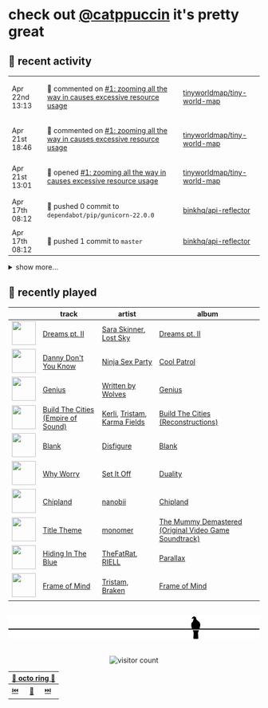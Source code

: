 # check out [@catppuccin](https://github.com/catppuccin) it's pretty great

## 📅 recent activity

<!-- SCRIPT:REPLACE:GITHUB -->
<table>
<tbody>
<tr>
<td><span title='2024-04-22T13:13:57+00:00'>Apr 22nd 13:13</span></td>
<td>

💬 commented on [#1: zooming all the way in causes excessive resource usage](https://github.com/tinyworldmap/tiny-world-map/issues/1)

</td>
<td>

[tinyworldmap/tiny-world-map](https://github.com/tinyworldmap/tiny-world-map)

</td>
</tr>
<tr>
<td><span title='2024-04-21T18:46:18+00:00'>Apr 21st 18:46</span></td>
<td>

💬 commented on [#1: zooming all the way in causes excessive resource usage](https://github.com/tinyworldmap/tiny-world-map/issues/1)

</td>
<td>

[tinyworldmap/tiny-world-map](https://github.com/tinyworldmap/tiny-world-map)

</td>
</tr>
<tr>
<td><span title='2024-04-21T13:01:44+00:00'>Apr 21st 13:01</span></td>
<td>

📢 opened [#1: zooming all the way in causes excessive resource usage](https://github.com/tinyworldmap/tiny-world-map/issues/1)

</td>
<td>

[tinyworldmap/tiny-world-map](https://github.com/tinyworldmap/tiny-world-map)

</td>
</tr>
<tr>
<td><span title='2024-04-17T08:12:42+00:00'>Apr 17th 08:12</span></td>
<td>

🚢 pushed 0 commit to `dependabot/pip/gunicorn-22.0.0`

</td>
<td>

[binkhq/api-reflector](https://github.com/binkhq/api-reflector)

</td>
</tr>
<tr>
<td><span title='2024-04-17T08:12:40+00:00'>Apr 17th 08:12</span></td>
<td>

🚢 pushed 1 commit to `master`

</td>
<td>

[binkhq/api-reflector](https://github.com/binkhq/api-reflector)

</td>
</tr>
</tbody>
</table>

<details>
<summary>show more...</summary>
<table>
<tbody>
<tr>
<td><span title='2024-04-17T08:12:39+00:00'>Apr 17th 08:12</span></td>
<td>

🎉 closed [#82: Bump gunicorn from 20.1.0 to 22.0.0](https://github.com/binkhq/api-reflector/pull/82)

</td>
<td>

[binkhq/api-reflector](https://github.com/binkhq/api-reflector)

</td>
</tr>
<tr>
<td><span title='2024-04-16T16:11:51+00:00'>Apr 16th 16:11</span></td>
<td>

🚢 pushed 1 commit to `main`

</td>
<td>

[catppuccin/toolbox](https://github.com/catppuccin/toolbox)

</td>
</tr>
<tr>
<td><span title='2024-04-16T16:11:50+00:00'>Apr 16th 16:11</span></td>
<td>

🎉 closed [#180: fix(deps): update rust crate rmp-serde to 1.2](https://github.com/catppuccin/toolbox/pull/180)

</td>
<td>

[catppuccin/toolbox](https://github.com/catppuccin/toolbox)

</td>
</tr>
<tr>
<td><span title='2024-04-15T12:56:21+00:00'>Apr 15th 12:56</span></td>
<td>

🔍 reviewed [#5: Run as a Kubernetes Deployment, instead of CronJob](https://github.com/cpressland/rq-autoscaler/pull/5)

</td>
<td>

[cpressland/rq-autoscaler](https://github.com/cpressland/rq-autoscaler)

</td>
</tr>
<tr>
<td><span title='2024-04-15T08:18:40+00:00'>Apr 15th 08:18</span></td>
<td>

🚢 pushed 1 commit to `master`

</td>
<td>

[binkhq/api-reflector](https://github.com/binkhq/api-reflector)

</td>
</tr>
<tr>
<td><span title='2024-04-15T08:18:40+00:00'>Apr 15th 08:18</span></td>
<td>

🎉 closed [#81: Bump idna from 3.4 to 3.7](https://github.com/binkhq/api-reflector/pull/81)

</td>
<td>

[binkhq/api-reflector](https://github.com/binkhq/api-reflector)

</td>
</tr>
<tr>
<td><span title='2024-04-14T14:00:27+00:00'>Apr 14th 14:00</span></td>
<td>

🚀 opened [#11: fix(vscode): only replace node link if it exists](https://github.com/LGUG2Z/nixos-wsl-starter/pull/11)

</td>
<td>

[LGUG2Z/nixos-wsl-starter](https://github.com/LGUG2Z/nixos-wsl-starter)

</td>
</tr>
<tr>
<td><span title='2024-04-14T13:53:01+00:00'>Apr 14th 13:53</span></td>
<td>

🚢 pushed 1 commit to `patch-1`

</td>
<td>

[backwardspy/nixos-wsl-starter](https://github.com/backwardspy/nixos-wsl-starter)

</td>
</tr>
<tr>
<td><span title='2024-04-13T09:40:52+00:00'>Apr 13th 09:40</span></td>
<td>

⭐ starred a repository

</td>
<td>

[itsmattkc/dotnet9x](https://github.com/itsmattkc/dotnet9x)

</td>
</tr>
<tr>
<td><span title='2024-04-12T15:37:20+00:00'>Apr 12th 15:37</span></td>
<td>

⭐ starred a repository

</td>
<td>

[isabelroses/izrss](https://github.com/isabelroses/izrss)

</td>
</tr>
<tr>
<td><span title='2024-04-12T07:55:57+00:00'>Apr 12th 07:55</span></td>
<td>

💬 commented on [#9: Introduce Whiskers to the template](https://github.com/catppuccin/template/pull/9)

</td>
<td>

[catppuccin/template](https://github.com/catppuccin/template)

</td>
</tr>
<tr>
<td><span title='2024-04-11T22:28:18+00:00'>Apr 11th 22:28</span></td>
<td>

⭐ starred a repository

</td>
<td>

[ineffyble/genders.wtf](https://github.com/ineffyble/genders.wtf)

</td>
</tr>
<tr>
<td><span title='2024-04-11T09:01:32+00:00'>Apr 11th 09:01</span></td>
<td>

💬 commented on [#147: feat(catwalk): use ril with pure rust webp feature](https://github.com/catppuccin/toolbox/pull/147)

</td>
<td>

[catppuccin/toolbox](https://github.com/catppuccin/toolbox)

</td>
</tr>
<tr>
<td><span title='2024-04-10T20:45:21+00:00'>Apr 10th 20:45</span></td>
<td>

💬 commented on [#179: support alternative template file encodings](https://github.com/catppuccin/toolbox/pull/179)

</td>
<td>

[catppuccin/toolbox](https://github.com/catppuccin/toolbox)

</td>
</tr>
</tbody>
</table>
</details>
<!-- SCRIPT:REPLACE:GITHUB -->

## 🎵 recently played

<!-- SCRIPT:REPLACE:SPOTIFY -->
| | track | artist | album |
| - | - | - | - |
| <img src="https://i.scdn.co/image/ab67616d0000485146635c437c776f126b5440af" width="48" height="48"> | [Dreams pt. II](https://open.spotify.com/track/7kaux342y0B446JgJgojAi) | [Sara Skinner](https://open.spotify.com/artist/1HQ26IHQ1Nu0Tq7EE7DV6y), [Lost Sky](https://open.spotify.com/artist/157L8iTHgbdrKVxdQEXluh) | [Dreams pt. II](https://open.spotify.com/track/7kaux342y0B446JgJgojAi) |
| <img src="https://i.scdn.co/image/ab67616d000048512ca8a78391542b7a1b5b67f8" width="48" height="48"> | [Danny Don't You Know](https://open.spotify.com/track/0M3p3iW0r4euqeYEFuNO9G) | [Ninja Sex Party](https://open.spotify.com/artist/3jsyANBBy6gOZUSQhiGclx) | [Cool Patrol](https://open.spotify.com/track/0M3p3iW0r4euqeYEFuNO9G) |
| <img src="https://i.scdn.co/image/ab67616d00004851595afb4b5e3de06382ee3ef1" width="48" height="48"> | [Genius](https://open.spotify.com/track/0QZPWvrAR4mDtDcLBu1Krv) | [Written by Wolves](https://open.spotify.com/artist/1j55zNwCQ3jhbNsnmrOrwr) | [Genius](https://open.spotify.com/track/0QZPWvrAR4mDtDcLBu1Krv) |
| <img src="https://i.scdn.co/image/ab67616d000048510583618ae0ef3c3589d8c48a" width="48" height="48"> | [Build The Cities (Empire of Sound)](https://open.spotify.com/track/3ddXmeE46Jwc389ZUdQVSo) | [Kerli](https://open.spotify.com/artist/4IFgewC2urR62Fwt7uAU03), [Tristam](https://open.spotify.com/artist/28Ky95tmlHktB96DBUoB0g), [Karma Fields](https://open.spotify.com/artist/1tRsdSvjwp34PDvcmix6SJ) | [Build The Cities (Reconstructions)](https://open.spotify.com/track/3ddXmeE46Jwc389ZUdQVSo) |
| <img src="https://i.scdn.co/image/ab67616d00004851a48bde6cf45881944dd611a5" width="48" height="48"> | [Blank](https://open.spotify.com/track/7ucAyhKPjKsLrP14q4mcyo) | [Disfigure](https://open.spotify.com/artist/6qS98hCc0GWwq1AShPNl2w) | [Blank](https://open.spotify.com/track/7ucAyhKPjKsLrP14q4mcyo) |
| <img src="https://i.scdn.co/image/ab67616d00004851eef2f969585ecd89a33564c6" width="48" height="48"> | [Why Worry](https://open.spotify.com/track/3apcJZpzCcIy6FNJVM1bYF) | [Set It Off](https://open.spotify.com/artist/06bDwgCHeMAwhgI8il4Y5k) | [Duality](https://open.spotify.com/track/3apcJZpzCcIy6FNJVM1bYF) |
| <img src="https://i.scdn.co/image/ab67616d0000485105d6b49c83f01104fa15a9aa" width="48" height="48"> | [Chipland](https://open.spotify.com/track/7Hu6DiYww3koCvoNqm9Qt3) | [nanobii](https://open.spotify.com/artist/7mUsBZ6g6BbAu2MBU8Nsu3) | [Chipland](https://open.spotify.com/track/7Hu6DiYww3koCvoNqm9Qt3) |
| <img src="https://i.scdn.co/image/ab67616d00004851f054228b2de7b9621aabac11" width="48" height="48"> | [Title Theme](https://open.spotify.com/track/0VeCooPK1t4NfPFt68DTrU) | [monomer](https://open.spotify.com/artist/4bSHri2JUOPBJvMG9UvFe8) | [The Mummy Demastered (Original Video Game Soundtrack)](https://open.spotify.com/track/0VeCooPK1t4NfPFt68DTrU) |
| <img src="https://i.scdn.co/image/ab67616d00004851c4804c3b0e301fc85b1e178b" width="48" height="48"> | [Hiding In The Blue](https://open.spotify.com/track/4Jj2d06MXqdW3SWq4xAo8K) | [TheFatRat](https://open.spotify.com/artist/3OKg7YbOIatODzkRIbLJR4), [RIELL](https://open.spotify.com/artist/0xD6n0wj7aqV5g5LcRNBUd) | [Parallax](https://open.spotify.com/track/4Jj2d06MXqdW3SWq4xAo8K) |
| <img src="https://i.scdn.co/image/ab67616d00004851520e5e24b197940bf82c5d6b" width="48" height="48"> | [Frame of Mind](https://open.spotify.com/track/5Y1JDF28qQDml25pVadnzb) | [Tristam](https://open.spotify.com/artist/28Ky95tmlHktB96DBUoB0g), [Braken](https://open.spotify.com/artist/1SFSz2SewAsgPeFvGmAouI) | [Frame of Mind](https://open.spotify.com/track/5Y1JDF28qQDml25pVadnzb) |

<!-- SCRIPT:REPLACE:SPOTIFY -->

<br>

<div align="center">

<picture>
    <source media="(prefers-color-scheme: light)" srcset="assets/pigeon-light.svg">
    <source media="(prefers-color-scheme: dark)" srcset="assets/pigeon-dark.svg">
    <img alt="pigeon sitting on a wire" src="assets/pigeon-light.svg">
</picture>

<br>
<br>

![visitor count](https://profile-counter.glitch.me/backwardspy/count.svg)

<table>
    <thead>
        <th colspan="3"><a href="https://octo-ring.com">🐙 octo ring 🐙</a></th>
    </thead>
    <tbody>
        <td><a href="https://octo-ring.com/p/backwardspy/prev">⏮️</a></td>
        <td><a href="https://octo-ring.com/p/backwardspy/random">🔀</a></td>
        <td><a href="https://octo-ring.com/p/backwardspy/next">⏭️</a></td>
    </tbody>
</table>

</div>
